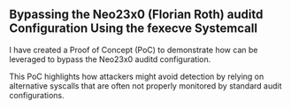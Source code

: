 ## Bypassing the Neo23x0 (Florian Roth) auditd Configuration Using the fexecve Systemcall

I have created a Proof of Concept (PoC) to demonstrate how can be leveraged to bypass the Neo23x0 auditd configuration.

This PoC highlights how attackers might avoid detection by relying on alternative syscalls that are often not properly monitored by standard audit configurations.

